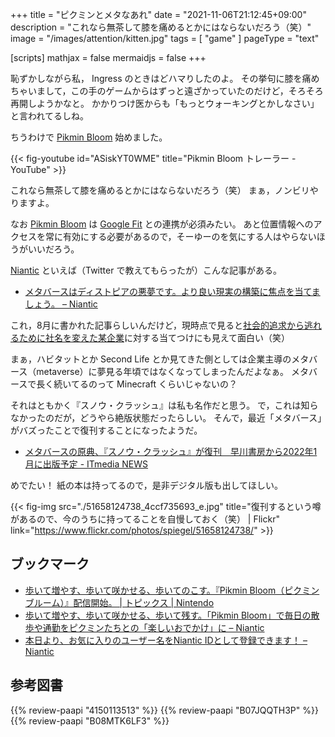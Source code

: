 +++
title = "ピクミンとメタなあれ"
date =  "2021-11-06T21:12:45+09:00"
description = "これなら無茶して膝を痛めるとかにはならないだろう（笑）"
image = "/images/attention/kitten.jpg"
tags = [ "game" ]
pageType = "text"

[scripts]
  mathjax = false
  mermaidjs = false
+++

恥ずかしながら私， Ingress のときはどハマりしたのよ。
その挙句に膝を痛めちゃいまして，この手のゲームからはずっと遠ざかっていたのだけど，そろそろ再開しようかなと。
かかりつけ医からも「もっとウォーキングとかしなさい」と言われてるしね。

ちうわけで [Pikmin Bloom] 始めました。

{{< fig-youtube id="ASiskYT0WME" title="Pikmin Bloom トレーラー - YouTube" >}}

これなら無茶して膝を痛めるとかにはならないだろう（笑）
まぁ，ノンビリやりますよ。

なお [Pikmin Bloom] は [Google Fit](https://www.google.com/intl/ja_jp/fit/ "") との連携が必須みたい。
あと位置情報へのアクセスを常に有効にする必要があるので，そーゆーのを気にする人はやらないほうがいいだろう。

[Niantic] といえば（Twitter で教えてもらったが）こんな記事がある。

- [メタバースはディストピアの悪夢です。より良い現実の構築に焦点を当てましょう。 – Niantic](https://nianticlabs.com/blog/real-world-metaverse/)

これ，8月に書かれた記事らしいんだけど，現時点で見ると[社会的追求から逃れるために社名を変えた某企業](https://jp.techcrunch.com/2021/10/29/2021-10-28-facebook-changes-its-corporate-branding-to-meta/ "フェイスブックが「Meta」に社名変更、メタバースを中核事業に | TechCrunch Japan")に対する当てつけにも見えて面白い（笑）

まぁ，ハビタットとか Second Life とか見てきた側としては企業主導のメタバース（metaverse）に夢見る年頃ではなくなってしまったんだよなぁ。
メタバースで長く続いてるのって Minecraft くらいじゃないの？

それはともかく『スノウ・クラッシュ』は私も名作だと思う。
で，これは知らなかったのだが，どうやら絶版状態だったらしい。
そんで，最近「メタバース」がバズったことで復刊することになったようだ。

- [メタバースの原典、『スノウ・クラッシュ』が復刊　早川書房から2022年1月に出版予定 - ITmedia NEWS](https://www.itmedia.co.jp/news/articles/2111/01/news095.html)

めでたい！ 紙の本は持ってるので，是非デジタル版も出してほしい。

{{< fig-img src="./51658124738_4ccf735693_e.jpg" title="復刊するという噂があるので、今のうちに持ってることを自慢しておく（笑） | Flickr" link="https://www.flickr.com/photos/spiegel/51658124738/" >}}

## ブックマーク

- [歩いて増やす、歩いて咲かせる、歩いてのこす。『Pikmin Bloom（ピクミン ブルーム）』配信開始。 | トピックス | Nintendo](https://topics.nintendo.co.jp/article/4b359e3f-70bb-46c8-8670-591e461684d6)
- [歩いて増やす、歩いて咲かせる、歩いて残す。「Pikmin Bloom」で毎日の散歩や通勤をピクミンたちとの「楽しいおでかけ」に – Niantic](https://nianticlabs.com/blog/pikminbloom/)
- [本日より、お気に入りのユーザー名をNiantic IDとして登録できます！ – Niantic](https://nianticlabs.com/blog/nianticid/)

[Niantic]: https://nianticlabs.com/ "Niantic, Inc."
[Pikmin Bloom]: https://www.pikminbloom.com/ "Pikmin Bloom 「ピクミン ブルーム」 - ピクミンとおでかけ"

## 参考図書

{{% review-paapi "4150113513" %}} <!-- スノウ・クラッシュ -->
{{% review-paapi "B07JQQTH3P" %}} <!-- 電脳コイル -->
{{% review-paapi "B08MTK6LF3" %}} <!-- BOOM TOWN TRIP.30 -->
<!-- eof -->
